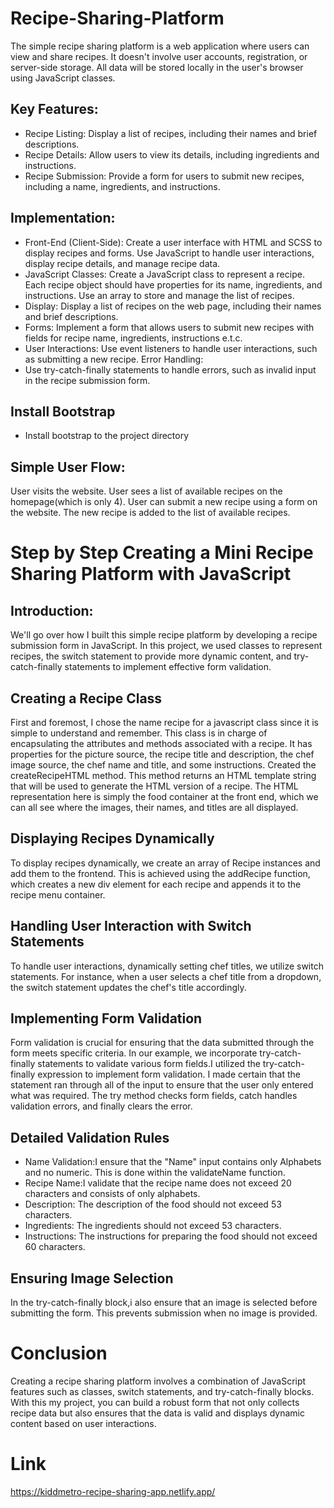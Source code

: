 # Recipe-Sharing-Platform
The simple recipe sharing platform is a web application where users can view and share recipes. It doesn't involve user accounts, registration, or server-side storage. All data will be stored locally in the user's browser using JavaScript classes.

## Key Features:
* Recipe Listing: Display a list of recipes, including their names and brief descriptions.
* Recipe Details: Allow users to view its details, including ingredients and instructions.
* Recipe Submission: Provide a form for users to submit new recipes, including a name, ingredients, and instructions.

## Implementation:
* Front-End (Client-Side):
Create a user interface with HTML and SCSS to display recipes and forms.
Use JavaScript to handle user interactions, display recipe details, and manage recipe data.
* JavaScript Classes:
Create a JavaScript class to represent a recipe. Each recipe object should have properties for its name, ingredients, and instructions. Use an array to store and manage the list of recipes.
* Display:
Display a list of recipes on the web page, including their names and brief descriptions.
* Forms:
Implement a form that allows users to submit new recipes with fields for recipe name, ingredients, instructions e.t.c.
* User Interactions:
Use event listeners to handle user interactions, such as submitting a new recipe.
Error Handling:
* Use try-catch-finally statements to handle errors, such as invalid input in the recipe submission form.

## Install Bootstrap
* Install bootstrap to the project directory

## Simple User Flow:
User visits the website.
User sees a list of available recipes on the homepage(which is only 4).
User can submit a new recipe using a form on the website.
The new recipe is added to the list of available recipes.


# Step by Step Creating a Mini Recipe Sharing Platform with JavaScript

## Introduction:
We'll go over how I built this simple recipe platform by developing a recipe submission form in JavaScript. In this project, we used classes to represent recipes, the switch statement to provide more dynamic content, and try-catch-finally statements to implement effective form validation.

## Creating a Recipe Class
First and foremost, I chose the name recipe for a javascript class since it is simple to understand and remember. This class is in charge of encapsulating the attributes and methods associated with a recipe. It has properties for the picture source, the recipe title and description, the chef image source, the chef name and title, and some instructions. Created the createRecipeHTML method. This method returns an HTML template string that will be used to generate the HTML version of a recipe. The HTML representation here is simply the food container at the front end, which we can all see where the images, their names, and titles are all displayed.


## Displaying Recipes Dynamically
To display recipes dynamically, we create an array of Recipe instances and add them to the frontend. This is achieved using the addRecipe function, which creates a new div element for each recipe and appends it to the recipe menu container.

## Handling User Interaction with Switch Statements
To handle user interactions, dynamically setting chef titles, we utilize switch statements. For instance, when a user selects a chef title from a dropdown, the switch statement updates the chef's title accordingly.

## Implementing Form Validation
Form validation is crucial for ensuring that the data submitted through the form meets specific criteria. In our example, we incorporate try-catch-finally statements to validate various form fields.I utilized the try-catch-finally expression to implement form validation. I made certain that the statement ran through all of the input to ensure that the user only entered what was required. The try method checks form fields, catch handles validation errors, and finally clears the error.

## Detailed Validation Rules

* Name Validation:I ensure that the "Name" input contains only Alphabets and no numeric. This is done within the validateName function.
* Recipe Name:I validate that the recipe name does not exceed 20 characters and consists of only alphabets.
* Description: The description of the food should not exceed 53 characters.
* Ingredients: The ingredients should not exceed 53 characters.
* Instructions: The instructions for preparing the food should not exceed 60 characters.

## Ensuring Image Selection
In the try-catch-finally block,i also ensure that an image is selected before submitting the form. This prevents submission when no image is provided.

# Conclusion
Creating a recipe sharing platform involves a combination of JavaScript features such as classes, switch statements, and try-catch-finally blocks. With this my project, you can build a robust form that not only collects recipe data but also ensures that the data is valid and displays dynamic content based on user interactions.

# Link
https://kiddmetro-recipe-sharing-app.netlify.app/


